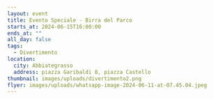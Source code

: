 ```yaml
---
layout: event
title: Evento Speciale - Birra del Parco
starts_at: 2024-06-15T16:00:00
ends_at: ""
all_day: false
tags:
  - Divertimento
location:
  city: Abbiategrasso
  address: piazza Garibaldi 8, piazza Castello
thumbnail: images/uploads/divertimento2.png
flyer: images/uploads/whatsapp-image-2024-06-11-at-07.45.04.jpeg
---
```


